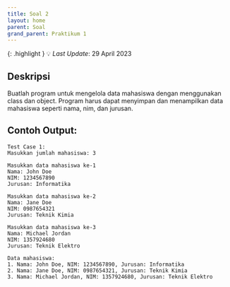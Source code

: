 ```yaml
---
title: Soal 2
layout: home
parent: Soal
grand_parent: Praktikum 1
---
```

{: .highlight }
💡 _Last Update_: 29 April 2023

## Deskripsi
Buatlah program untuk mengelola data mahasiswa dengan menggunakan class dan object. Program harus dapat menyimpan dan menampilkan data mahasiswa seperti nama, nim, dan jurusan.

## Contoh Output:
```
Test Case 1:
Masukkan jumlah mahasiswa: 3

Masukkan data mahasiswa ke-1
Nama: John Doe
NIM: 1234567890
Jurusan: Informatika

Masukkan data mahasiswa ke-2
Nama: Jane Doe
NIM: 0987654321
Jurusan: Teknik Kimia

Masukkan data mahasiswa ke-3
Nama: Michael Jordan
NIM: 1357924680
Jurusan: Teknik Elektro

Data mahasiswa:
1. Nama: John Doe, NIM: 1234567890, Jurusan: Informatika
2. Nama: Jane Doe, NIM: 0987654321, Jurusan: Teknik Kimia
3. Nama: Michael Jordan, NIM: 1357924680, Jurusan: Teknik Elektro
```